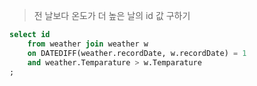 > 전 날보다 온도가 더 높은 날의 id 값 구하기

```sql
select id
    from weather join weather w
    on DATEDIFF(weather.recordDate, w.recordDate) = 1
    and weather.Temparature > w.Temparature
;
```